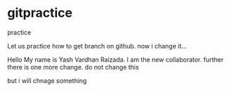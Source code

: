 # gitpractice
practice

Let us practice how to get branch on github.
now i change it...

Hello My name is Yash Vardhan Raizada. I am the new collaborator.
further there is one more change.
do not change this

but i will chnage something

